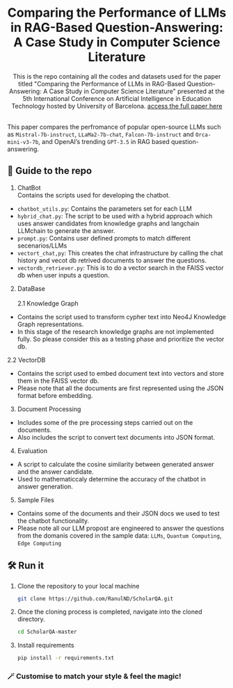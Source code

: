 
<div align="center">
  <h1>Comparing the Performance of LLMs in RAG-Based Question-Answering: A Case Study in Computer Science Literature</h1>

  This is the repo containing all the codes and datasets used for the paper titled "Comparing the Performance of LLMs in RAG-Based Question-Answering: A Case Study in Computer Science Literature" presented at the 5th International Conference on Artificial Intelligence in Education Technology hosted by University of Barcelona. [access the full paper here](https://link.springer.com/chapter/10.1007/978-981-97-9255-9_26)
  <br></br>  
</div>

This paper compares the perfromance of popular open-source LLMs such as `Mistral-7b-instruct`, `LLaMa2-7b-chat`, `Falcon-7b-instruct` and `Orca-mini-v3-7b`, and OpenAI’s trending `GPT-3.5` in RAG based question-answering. <br>

## 🌟 Guide to the repo

1. ChatBot<br>
Contains the scripts used for developing the chatbot.
- `chatbot_utils.py`: Contains the parameters set for each LLM
- `hybrid_chat.py`: The script to be used with a hybrid approach which uses answer candidates from knowledge graphs and langchain LLMchain to generate the answer.
- `prompt.py`: Contains user defined prompts to match different secenarios/LLMs
- `vectort_chat,py`: This creates the chat infrastructure by calling the chat history and vecot db retrived documents to answer the questions.
- `vectordb_retriever.py`:  This is to do a vector search in the FAISS vector db when user inputs a question.

2. DataBase <br> <br>
  2.1 Knowledge Graph
  -   Contains the script used to transform cypher text into Neo4J Knowledge Graph representations.<br>
  -   In this stage of the research knowledge graphs are not implemented fully. So please consider this as a testing phase and prioritize the vector db.

  2.2 VectorDB
  
  - Contains the script used to embed document text into vectors and store them in the FAISS vector db.
  - Please note that all the documents are first represented using the JSON format before embedding.
 
3. Document Processing
- Includes some of the pre processing steps carried out on the documents.
- Also includes the script to convert text documents into JSON format.

4. Evaluation
- A script to calculate the cosine similarity between generated answer and the answer candidate.
- Used to mathematiccaly determine the accuracy of the chatbot in answer generation.

5. Sample Files
- Contains some of the documents and their JSON docs we used to test the chatbot functionality.
- Please note all our LLM propost are engineered to answer the questions from the domanis covered in the sample data: `LLMs`, `Quantum Computing`, `Edge Computing`

## 🛠 Run it

1. Clone the repository to your local machine

   ```sh
   git clone https://github.com/RanulND/ScholarQA.git
   ```

2. Once the cloning process is completed, navigate into the cloned directory.

   ```sh
   cd ScholarQA-master
   ```

3. Install requirements

   ```sh
   pip install -r requirements.txt
   ```

### 🪄 Customise to match your style & feel the magic!
